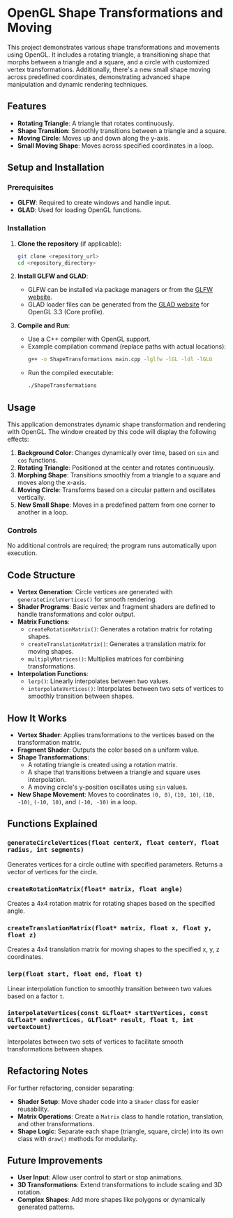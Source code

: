
# OpenGL Shape Transformations and Moving

This project demonstrates various shape transformations and movements using OpenGL. It includes a rotating triangle, a transitioning shape that morphs between a triangle and a square, and a circle with customized vertex transformations. Additionally, there's a new small shape moving across predefined coordinates, demonstrating advanced shape manipulation and dynamic rendering techniques.

## Features

- **Rotating Triangle**: A triangle that rotates continuously.
- **Shape Transition**: Smoothly transitions between a triangle and a square.
- **Moving Circle**: Moves up and down along the y-axis.
- **Small Moving Shape**: Moves across specified coordinates in a loop.

## Setup and Installation

### Prerequisites

- **GLFW**: Required to create windows and handle input.
- **GLAD**: Used for loading OpenGL functions.

### Installation

1. **Clone the repository** (if applicable):
   ```bash
   git clone <repository_url>
   cd <repository_directory>
   ```

2. **Install GLFW and GLAD**:
   - GLFW can be installed via package managers or from the [GLFW website](https://www.glfw.org/).
   - GLAD loader files can be generated from the [GLAD website](https://glad.dav1d.de/) for OpenGL 3.3 (Core profile).

3. **Compile and Run**:
   - Use a C++ compiler with OpenGL support.
   - Example compilation command (replace paths with actual locations):
     ```bash
     g++ -o ShapeTransformations main.cpp -lglfw -lGL -ldl -lGLU
     ```
   - Run the compiled executable:
     ```bash
     ./ShapeTransformations
     ```

## Usage

This application demonstrates dynamic shape transformation and rendering with OpenGL. The window created by this code will display the following effects:

1. **Background Color**: Changes dynamically over time, based on `sin` and `cos` functions.
2. **Rotating Triangle**: Positioned at the center and rotates continuously.
3. **Morphing Shape**: Transitions smoothly from a triangle to a square and moves along the x-axis.
4. **Moving Circle**: Transforms based on a circular pattern and oscillates vertically.
5. **New Small Shape**: Moves in a predefined pattern from one corner to another in a loop.

### Controls

No additional controls are required; the program runs automatically upon execution.

## Code Structure

- **Vertex Generation**: Circle vertices are generated with `generateCircleVertices()` for smooth rendering.
- **Shader Programs**: Basic vertex and fragment shaders are defined to handle transformations and color output.
- **Matrix Functions**:
  - `createRotationMatrix()`: Generates a rotation matrix for rotating shapes.
  - `createTranslationMatrix()`: Generates a translation matrix for moving shapes.
  - `multiplyMatrices()`: Multiplies matrices for combining transformations.
- **Interpolation Functions**:
  - `lerp()`: Linearly interpolates between two values.
  - `interpolateVertices()`: Interpolates between two sets of vertices to smoothly transition between shapes.

## How It Works

- **Vertex Shader**: Applies transformations to the vertices based on the transformation matrix.
- **Fragment Shader**: Outputs the color based on a uniform value.
- **Shape Transformations**:
  - A rotating triangle is created using a rotation matrix.
  - A shape that transitions between a triangle and square uses interpolation.
  - A moving circle's y-position oscillates using `sin` values.
- **New Shape Movement**: Moves to coordinates `(0, 0)`, `(10, 10)`, `(10, -10)`, `(-10, 10)`, and `(-10, -10)` in a loop.

## Functions Explained

### `generateCircleVertices(float centerX, float centerY, float radius, int segments)`

Generates vertices for a circle outline with specified parameters. Returns a vector of vertices for the circle.

### `createRotationMatrix(float* matrix, float angle)`

Creates a 4x4 rotation matrix for rotating shapes based on the specified angle.

### `createTranslationMatrix(float* matrix, float x, float y, float z)`

Creates a 4x4 translation matrix for moving shapes to the specified x, y, z coordinates.

### `lerp(float start, float end, float t)`

Linear interpolation function to smoothly transition between two values based on a factor `t`.

### `interpolateVertices(const GLfloat* startVertices, const GLfloat* endVertices, GLfloat* result, float t, int vertexCount)`

Interpolates between two sets of vertices to facilitate smooth transformations between shapes.

## Refactoring Notes

For further refactoring, consider separating:
- **Shader Setup**: Move shader code into a `Shader` class for easier reusability.
- **Matrix Operations**: Create a `Matrix` class to handle rotation, translation, and other transformations.
- **Shape Logic**: Separate each shape (triangle, square, circle) into its own class with `draw()` methods for modularity.

## Future Improvements

- **User Input**: Allow user control to start or stop animations.
- **3D Transformations**: Extend transformations to include scaling and 3D rotation.
- **Complex Shapes**: Add more shapes like polygons or dynamically generated patterns.
